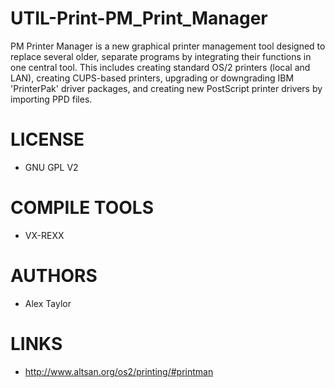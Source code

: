 # UTIL-Print-PM_Print_Manager
PM Printer Manager is a new graphical printer management tool designed to replace several older, separate programs by integrating their functions in one central tool. This includes creating standard OS/2 printers (local and LAN), creating CUPS-based printers, upgrading or downgrading IBM 'PrinterPak' driver packages, and creating new PostScript printer drivers by importing PPD files.

LICENSE
===============
* GNU GPL V2

COMPILE TOOLS
===============
* VX-REXX
 
AUTHORS
===============
* Alex Taylor

LINKS
===============
* http://www.altsan.org/os2/printing/#printman
